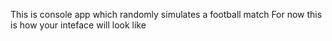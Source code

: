 This is console app which randomly simulates a football match
For now this is how your inteface will look like
